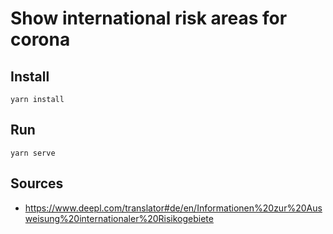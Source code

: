 # Show international risk areas for corona

## Install
    yarn install

## Run
    yarn serve

## Sources
- https://www.deepl.com/translator#de/en/Informationen%20zur%20Ausweisung%20internationaler%20Risikogebiete

